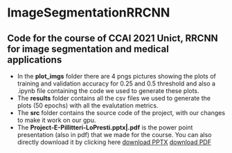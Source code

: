 # ImageSegmentationRRCNN
## Code for the course of CCAI 2021 Unict, RRCNN for image segmentation and medical applications

* In the __plot_imgs__ folder there are 4 pngs pictures showing the plots of training and validation accuracy for 0.25 and 0.5 threshold and also a .ipynb file containing the code
we used to generate these plots.
* The __results__ folder contains all the csv files we used to generate the plots (50 epochs) with all the evalutation metrics.
* The __src__ folder contains the source code of the project, with our changes to make it work on our gpu.
* The __Project-E-Pillitteri-LoPresti.pptx|.pdf__ is the power point presentation (also in pdf) that we made for the course. You can also directly download it by clicking here [download PPTX](https://github.com/robitec97/ImageSegmentationRRCNN/blob/49768259325c5ae846678fc5edaa028192be9ebd/Project-E-Pillitteri-LoPresti.pptx?raw=true) 
[download PDF](https://github.com/robitec97/ImageSegmentationRRCNN/raw/main/Project-E-Pillitteri-LoPresti.pdf)
